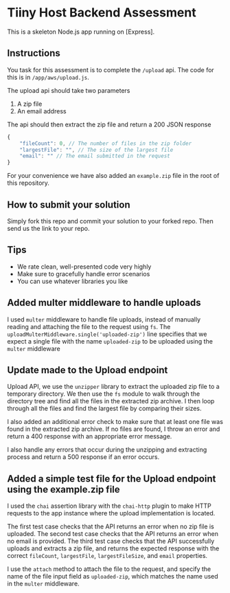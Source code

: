 # Tiiny Host Backend Assessment

This is a skeleton Node.js app running on [Express].

## Instructions

You task for this assessment is to complete the `/upload` api. The code for this is in `/app/aws/upload.js`.

The upload api should take two parameters

1. A zip file
2. An email address

The api should then extract the zip file and return a 200 JSON response 

```javascript
{
    "fileCount": 0, // The number of files in the zip folder
    "largestFile": "", // The size of the largest file
    "email": "" // The email submitted in the request
}
```

For your convenience we have also added an `example.zip` file in the root of this repository.

## How to submit your solution

Simply fork this repo and commit your solution to your forked repo. Then send us the link to your repo.

## Tips

- We rate clean, well-presented code very highly
- Make sure to gracefully handle error scenarios
- You can use whatever libraries you like

## Added multer middleware to handle uploads

I used ```multer``` middleware to handle file uploads, instead of manually reading and attaching the file to the request using ```fs```. 
The ```uploadMulterMiddleware.single('uploaded-zip')``` line specifies that we expect a single file with the name ```uploaded-zip``` to be uploaded using the ```multer``` middleware

## Update made to the Upload endpoint

Upload API, we use the ```unzipper``` library to extract the uploaded zip file to a temporary directory. 
We then use the ```fs``` module to walk through the directory tree and find all the files in the extracted zip archive. 
I then loop through all the files and find the largest file by comparing their sizes.

I also added an additional error check to make sure that at least one file was found in the extracted zip archive. 
If no files are found, I throw an error and return a 400 response with an appropriate error message.

I also handle any errors that occur during the unzipping and extracting process and return a 500 response if an error occurs.

## Added a simple test file for the Upload endpoint using the example.zip file

I used the ```chai``` assertion library with the ```chai-http``` plugin to make HTTP requests 
to the app instance where the upload implementation is located.

The first test case checks that the API returns an error when no zip file is uploaded. 
The second test case checks that the API returns an error when no email is provided. 
The third test case checks that the API successfully uploads and extracts a zip file, and returns the expected response with the correct ```fileCount```, ```largestFile```, ```largestFileSize```, and ```email``` properties.

I use the ```attach``` method to attach the file to the request, 
and specify the name of the file input field as ```uploaded-zip```, 
which matches the name used in the ```multer``` middleware.

